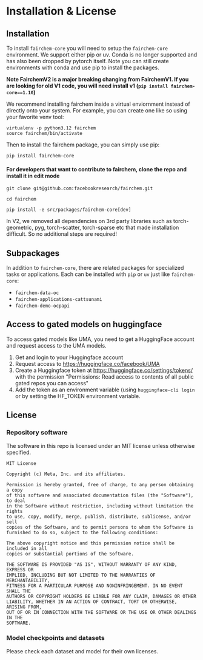 # Installation & License

## Installation

To install `fairchem-core` you will need to setup the `fairchem-core` environment. We support either pip or uv. Conda is no longer supported and has also been dropped by pytorch itself. Note you can still create environments with conda and use pip to install the packages.

**Note FairchemV2 is a major breaking changing from FairchemV1. If you are looking for old V1 code, you will need install v1 (`pip install fairchem-core==1.10`)**

We recommend installing fairchem inside a virtual enviornment instead of directly onto your system. For example, you can create one like so using your favorite venv tool:

```
virtualenv -p python3.12 fairchem
source fairchem/bin/activate
```

Then to install the fairchem package, you can simply use pip:

```
pip install fairchem-core
```

#### For developers that want to contribute to fairchem, clone the repo and install it in edit mode

```
git clone git@github.com:facebookresearch/fairchem.git

cd fairchem

pip install -e src/packages/fairchem-core[dev]
```


In V2, we removed all dependencies on 3rd party libraries such as torch-geometric, pyg, torch-scatter, torch-sparse etc that made installation difficult. So no additional steps are required!

## Subpackages

In addition to `fairchem-core`, there are related packages for specialized tasks or applications. Each can be installed with `pip` or `uv` just like `fairchem-core`:
* `fairchem-data-oc`
* `fairchem-applications-cattsunami`
* `fairchem-demo-ocpapi`

## Access to gated models on huggingface

To access gated models like UMA, you need to get a HuggingFace account and request access to the UMA models.

1. Get and login to your Huggingface account
2. Request access to https://huggingface.co/facebook/UMA
3. Create a Huggingface token at https://huggingface.co/settings/tokens/ with the permission "Permissions: Read access to contents of all public gated repos you can access"
4. Add the token as an environment variable (using `huggingface-cli login` or by setting the HF_TOKEN environment variable.

## License

### Repository software

The software in this repo is licensed under an MIT license unless otherwise specified.

```
MIT License

Copyright (c) Meta, Inc. and its affiliates.

Permission is hereby granted, free of charge, to any person obtaining a copy
of this software and associated documentation files (the "Software"), to deal
in the Software without restriction, including without limitation the rights
to use, copy, modify, merge, publish, distribute, sublicense, and/or sell
copies of the Software, and to permit persons to whom the Software is
furnished to do so, subject to the following conditions:

The above copyright notice and this permission notice shall be included in all
copies or substantial portions of the Software.

THE SOFTWARE IS PROVIDED "AS IS", WITHOUT WARRANTY OF ANY KIND, EXPRESS OR
IMPLIED, INCLUDING BUT NOT LIMITED TO THE WARRANTIES OF MERCHANTABILITY,
FITNESS FOR A PARTICULAR PURPOSE AND NONINFRINGEMENT. IN NO EVENT SHALL THE
AUTHORS OR COPYRIGHT HOLDERS BE LIABLE FOR ANY CLAIM, DAMAGES OR OTHER
LIABILITY, WHETHER IN AN ACTION OF CONTRACT, TORT OR OTHERWISE, ARISING FROM,
OUT OF OR IN CONNECTION WITH THE SOFTWARE OR THE USE OR OTHER DEALINGS IN THE
SOFTWARE.
```

### Model checkpoints and datasets

Please check each dataset and model for their own licenses.
